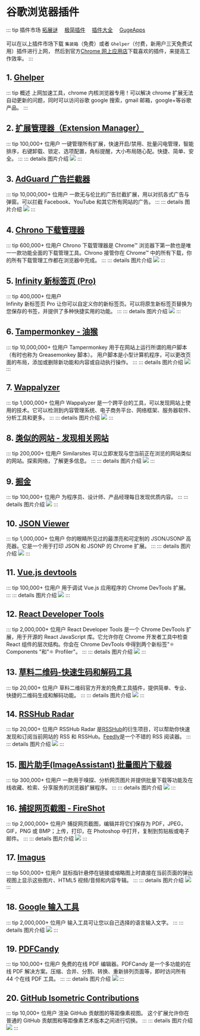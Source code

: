 # 谷歌浏览器插件 <Badge type="tip" text="23" vertical="top" />

::: tip 插件市场
[拓展谜](https://www.extfans.com/)&#X3000;
[极简插件](https://chrome.zzzmh.cn/)&#X3000;
[插件大全](http://cd.cduukj.com/)&#X3000;
[GugeApps](https://www.gugeapps.net/)<br/><br/>
可以在以上插件市场下载 `集装箱`（免费）或者 `Ghelper`（付费，新用户三天免费试用）插件进行上网，
然后到官方[Chrome 网上应用店](https://chrome.google.com/webstore/category/extensions?utm_source=chrome-ntp-icon)下载喜欢的插件，来提高工作效率。
:::

## 1. [Ghelper](http://googlehelper.net/)

::: tip 概述
上网加速工具，chrome 内核浏览器专用！可以解决 chrome 扩展无法自动更新的问题，同时可以访问谷歌 google 搜索，gmail 邮箱，google+等谷歌产品。
:::

## 2. [扩展管理器（Extension Manager）](https://chrome.google.com/webstore/detail/extension-manager/gjldcdngmdknpinoemndlidpcabkggco)

::: tip 100,000+ 位用户
一键管理所有扩展，快速开启/禁用、批量闪电管理，智能排序，右键卸载、锁定、选项配置，角标提醒，大小布局随心配。快捷、简单、安全。
:::
::: details 图片介绍
![](https://cdn.jsdelivr.net/gh/sg996/pbd/website/2023-04-26-a97e25492bb1aa8706c8a832551e4ea2-85a5d5.jpg)
:::

## 3. [AdGuard 广告拦截器](https://chrome.google.com/webstore/detail/adguard-adblocker/bgnkhhnnamicmpeenaelnjfhikgbkllg)

::: tip 10,000,000+ 位用户
一款无与伦比的广告拦截扩展，用以对抗各式广告与弹窗。可以拦截 Facebook、YouTube 和其它所有网站的广告。
:::
::: details 图片介绍
![](https://cdn.jsdelivr.net/gh/sg996/pbd/website/2023-04-26-aedb1f983c39e92cc23aa3d1409b3602-16a2c2.jpg)
:::

## 4. [Chrono 下载管理器](https://chrome.google.com/webstore/detail/chrono-download-manager/mciiogijehkdemklbdcbfkefimifhecn)

::: tip 600,000+ 位用户
Chrono 下载管理器是 Chrome™ 浏览器下第一款也是唯一一款功能全面的下载管理工具。Chrono 接管你在 Chrome™ 中的所有下载，你的所有下载管理工作都在浏览器中完成。
:::
::: details 图片介绍
![](https://cdn.jsdelivr.net/gh/sg996/pbd/website/2023-04-26-a482b3b499699842e3b6c26efc224668-f0c79b.jpg)
:::

## 5. [Infinity 新标签页 (Pro)](https://chrome.google.com/webstore/detail/infinity-new-tab-pro/nnnkddnnlpamobajfibfdgfnbcnkgngh)

::: tip 400,000+ 位用户  
Infinity 新标签页 Pro 让你可以自定义你的新标签页。可以将原生新标签页替换为您保存的书签，并提供了多种快捷实用的功能。
:::
::: details 图片介绍
![](https://cdn.jsdelivr.net/gh/sg996/pbd/website/2023-04-26-eaa73684729d2542233eb208ecaaefa0-1d1463.jpg)
:::

## 6. [Tampermonkey - 油猴](https://chrome.google.com/webstore/detail/tampermonkey/dhdgffkkebhmkfjojejmpbldmpobfkfo)

::: tip 10,000,000+ 位用户
Tampermonkey 用于在网站上运行所谓的用户脚本（有时也称为 Greasemonkey 脚本）。
用户脚本是小型计算机程序，可以更改页面的布局，添加或删除新功能和内容或自动执行操作。
:::
::: details 图片介绍
![](https://cdn.jsdelivr.net/gh/sg996/pbd/website/2023-04-26-e60648a4ddf419f50ea59914ec1d110b-7a320e.jpg)
:::

## 7. [Wappalyzer](https://chrome.google.com/webstore/detail/wappalyzer/gppongmhjkpfnbhagpmjfkannfbllamg?utm_source=chrome-ntp-icon)

::: tip 1,000,000+ 位用户
Wappalyzer 是一个跨平台的工具，可以发现网站上使用的技术。它可以检测到内容管理系统、电子商务平台、网络框架、服务器软件、分析工具和更多。
:::
::: details 图片介绍
![](https://cdn.jsdelivr.net/gh/sg996/pbd/website/2023-04-26-6b551c29366efe7d29b90f0ead25380a-e81069.jpg)
:::

## 8. [类似的网站 - 发现相关网站](https://chrome.google.com/webstore/detail/similar-sites-discover-re/necpbmbhhdiplmfhmjicabdeighkndkn)

::: tip 200,000+ 位用户
Similarsites 可以立即发现与您当前正在浏览的网站类似的网站。探索网络，了解更多信息。
:::
::: details 图片介绍
![](https://cdn.jsdelivr.net/gh/sg996/pbd/website/2023-04-26-80306f1c119cfd8d6182f9e4c86d0298-5aeb1c.jpg)
:::

## 9. [掘金](https://chrome.google.com/webstore/detail/%E6%8E%98%E9%87%91/lecdifefmmfjnjjinhaennhdlmcaeeeb)

::: tip 100,000+ 位用户
为程序员、设计师、产品经理每日发现优质内容。
:::
::: details 图片介绍
![](https://cdn.jsdelivr.net/gh/sg996/pbd/website/2023-04-26-dda60a1b2a277a67e3b2e3308393830c-b08205.jpg)
:::

## 10. [JSON Viewer](https://chrome.google.com/webstore/detail/json-viewer/gbmdgpbipfallnflgajpaliibnhdgobh?utm_source=chrome-ntp-icon)

::: tip 1,000,000+ 位用户
你的眼睛所见过的最漂亮和可定制的 JSON/JSONP 高亮器。它是一个用于打印 JSON 和 JSONP 的 Chrome 扩展。
:::
::: details 图片介绍
![](https://cdn.jsdelivr.net/gh/sg996/pbd/website/2023-04-26-1fe8b10ad792ae8dccc91877e7d6738b-051fbf.jpg)
:::

## 11. [Vue.js devtools](https://chrome.google.com/webstore/detail/vuejs-devtools/ljjemllljcmogpfapbkkighbhhppjdbg)

::: tip 100,000+ 位用户
用于调试 Vue.js 应用程序的 Chrome DevTools 扩展。
:::
::: details 图片介绍
![](https://cdn.jsdelivr.net/gh/sg996/pbd/website/2023-04-26-1a2e11dcb25bcbe9fccb465019de7bc8-507353.jpg)
:::

## 12. [React Developer Tools](https://chrome.google.com/webstore/detail/react-developer-tools/fmkadmapgofadopljbjfkapdkoienihi)

::: tip 2,000,000+ 位用户
React Developer Tools 是一个 Chrome DevTools 扩展，用于开源的 React JavaScript 库。它允许你在 Chrome 开发者工具中检查 React 组件的层次结构。你会在 Chrome DevTools 中得到两个新标签"⚛️ Components "和"⚛️ Profiler"。
:::
::: details 图片介绍
![](https://cdn.jsdelivr.net/gh/sg996/pbd/website/2023-04-26-edc9009a3216fc323e3e76374e7d6795-3fcb7d.jpg)
:::

## 13. [草料二维码-快速生码和解码工具](https://chrome.google.com/webstore/detail/%E8%8D%89%E6%96%99%E4%BA%8C%E7%BB%B4%E7%A0%81-%E5%BF%AB%E9%80%9F%E7%94%9F%E7%A0%81%E5%92%8C%E8%A7%A3%E7%A0%81%E5%B7%A5%E5%85%B7/moombeodfomdpjnpocobemoiaemednkg)

::: tip 20,000+ 位用户
草料二维码官方开发的免费工具插件，提供简单、专业、快捷的二维码生成和解码功能。
:::
::: details 图片介绍
![](https://cdn.jsdelivr.net/gh/sg996/pbd/website/2023-04-26-e52dcc831c65ebe0082efd7ad4917760-21cec1.jpg)
:::

## 14. [RSSHub Radar](https://chrome.google.com/webstore/detail/rsshub-radar/kefjpfngnndepjbopdmoebkipbgkggaa?utm_source=chrome-ntp-icon)

::: tip 20,000+ 位用户
RSSHub Radar 是[RSSHub](https://docs.rsshub.app/)的衍生项目，可以帮助你快速发现和订阅当前网站的 RSS 和 RSSHub。[Feedly](https://feedly.com/)是一个不错的 RSS 阅读器。
:::
::: details 图片介绍
![](https://cdn.jsdelivr.net/gh/sg996/pbd/website/2023-04-26-9139be960f55edea19bd09582ebcf901-c03435.jpg)
:::

## 15. [图片助手(ImageAssistant) 批量图片下载器](https://chrome.google.com/webstore/detail/imageassistant-batch-imag/dbjbempljhcmhlfpfacalomonjpalpko?utm_source=chrome-ntp-icon)

::: tip 300,000+ 位用户
一款用于嗅探、分析网页图片并提供批量下载等功能及在线收藏、检索、分享服务的浏览器扩展程序。
:::
::: details 图片介绍
![](https://cdn.jsdelivr.net/gh/sg996/pbd/website/2023-04-26-eb1cf724c2a0d065e84d661eb965f778-8c10ea.jpg)
:::

## 16. [捕捉网页截图 - FireShot](https://chrome.google.com/webstore/detail/take-webpage-screenshots/mcbpblocgmgfnpjjppndjkmgjaogfceg?utm_source=chrome-ntp-icon)

::: tip 2,000,000+ 位用户
捕捉网页截图，编辑并将它们保存为 PDF，JPEG，GIF，PNG 或 BMP；上传，打印，在 Photoshop 中打开，复制到剪贴板或电子邮件。
:::
::: details 图片介绍
![](https://cdn.jsdelivr.net/gh/sg996/pbd/website/2023-04-26-7399f5f7ec52177bad3b5abd35b03f9b-696c9e.jpg)
:::

## 17. [Imagus](https://chrome.google.com/webstore/detail/imagus/immpkjjlgappgfkkfieppnmlhakdmaab?utm_source=chrome-ntp-icon)

::: tip 500,000+ 位用户
鼠标指针悬停在链接或缩略图上时直接在当前页面的弹出视图上显示这些图片、HTML5 视频/音频和内容专辑。
:::
::: details 图片介绍
![](https://cdn.jsdelivr.net/gh/sg996/pbd/website/2023-04-26-34e098525bdb7faf8c1251dcf477710b-298497.jpg)
:::

## 18. [Google 输入工具](https://chrome.google.com/webstore/detail/google-input-tools/mclkkofklkfljcocdinagocijmpgbhab?utm_source=chrome-ntp-icon)

::: tip 2,000,000+ 位用户
输入工具可让您以自己选择的语言输入文字。
:::
::: details 图片介绍
![](https://cdn.jsdelivr.net/gh/sg996/pbd/website/2023-04-26-24c6aed3ba52df518c9d502b99c4f11b-7b4b5b.jpg)
:::

## 19. [PDFCandy](https://chrome.google.com/webstore/detail/pdfcandy/omlipfboclalclnoekphiecadjlklphh)

::: tip 100,000+ 位用户
免费的在线 PDF 编辑器。PDFCandy 是一个多功能的在线 PDF 解决方案。压缩、合并、分割、转换、重新排列页面等，即时访问所有 44 个在线 PDF 工具。
:::
::: details 图片介绍
![](https://cdn.jsdelivr.net/gh/sg996/pbd/website/2023-04-26-aa43bdcdbaed71ee5c530152bc4af6cc-5400eb.jpg)
:::

## 20. [GitHub Isometric Contributions](https://chrome.google.com/webstore/detail/github-isometric-contribu/mjoedlfflcchnleknnceiplgaeoegien)

::: tip 10,000+ 位用户
渲染 GitHub 贡献图的等距像素视图。
这个扩展允许你在普通的 GitHub 贡献图和等距像素艺术版本之间进行切换。
:::
::: details 图片介绍
![](https://cdn.jsdelivr.net/gh/sg996/pbd/website/2023-04-26-5049d45edd4d0ed7c009a4fbe90e40b0-443c8a.jpg)
:::